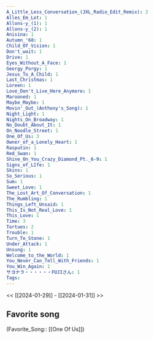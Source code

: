 ```yaml
---
A_Little_Less_Conversation_(JXL_Radio_Edit_Remix): 2
Alles_Em_Lot: 1
Allons-y_(1): 1
Allons-y_(2): 1
Anisina: 1
Autumn_'68: 1
Child_Of_Vision: 1
Don't_wait: 1
Drive: 1
Eyes_Without_A_Face: 1
Georgy_Porgy: 1
Jesus_To_A_Child: 1
Last_Christmas: 1
Loreen: 1
Love_Don't_Live_Here_Anymore: 1
Marooned: 1
Maybe_Maybe: 1
Movin'_Out_(Anthony's_Song): 1
Night_Light: 1
Nights_On_Broadway: 1
No_Doubt_About_It: 1
On_Noodle_Street: 1
One_Of_Us: 3
Owner_of_a_Lonely_Heart: 1
Rasputin: 1
Red_Swan: 1
Shine_On_You_Crazy_Diamond_Pt._6-9: 1
Signs_of_LIfe: 1
Skins: 1
So_Serious: 1
Sum: 1
Sweet_Love: 1
The_Lost_Art_Of_Conversation: 1
The_Rumbling: 1
Things_Left_Unsaid: 1
This_Is_Not_Real_Love: 1
This_Love: 1
Time: 3
Tortues: 2
Trouble: 1
Turn_To_Stone: 1
Under_Attack: 1
Unsung: 1
Welcome_to_the_World: 1
You_Never_Can_Tell_With_Friends: 1
You_Win_Again: 1
サヨナラ・・・・・・FUJIさん: 1
Tags: 
---
```

 << [[2024-01-29]] - [[2024-01-31]] >> 
## Favorite song
(Favorite_Song:: [[One Of Us]])
